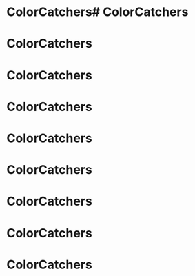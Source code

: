 # ColorCatchers# ColorCatchers
# ColorCatchers
# ColorCatchers
# ColorCatchers
# ColorCatchers
# ColorCatchers
# ColorCatchers
# ColorCatchers
# ColorCatchers
